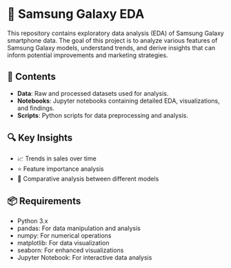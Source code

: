 # 📱 Samsung Galaxy EDA

This repository contains exploratory data analysis (EDA) of Samsung Galaxy smartphone data. The goal of this project is to analyze various features of Samsung Galaxy models, understand trends, and derive insights that can inform potential improvements and marketing strategies.

## 📁 Contents
- **Data**: Raw and processed datasets used for analysis.
- **Notebooks**: Jupyter notebooks containing detailed EDA, visualizations, and findings.
- **Scripts**: Python scripts for data preprocessing and analysis.

## 🔍 Key Insights
- 📈 Trends in sales over time
- ⭐ Feature importance analysis
- 🔄 Comparative analysis between different models


## 📦 Requirements
- Python 3.x
- pandas: For data manipulation and analysis
- numpy: For numerical operations
- matplotlib: For data visualization
- seaborn: For enhanced visualizations
- Jupyter Notebook: For interactive data analysis

